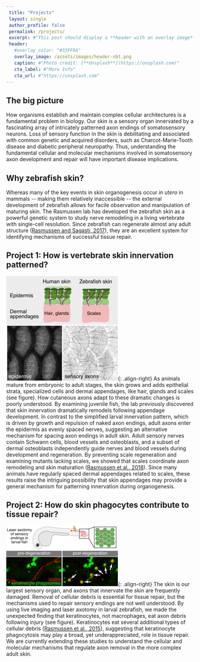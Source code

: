 ```yaml
---
 title: "Projects"
 layout: single
 author_profile: false
 permalink: /projects/
 excerpt: #"This post should display a **header with an overlay image**, if the  theme supports    it."
 header:
   #overlay_color: "#33FF66"
   overlay_image: /assets/images/header-nbt.png
   caption: #"Photo credit: [**Unsplash**](https://unsplash.com)"
   cta_label: #"More Info"
   cta_url: #"https://unsplash.com"
---
```

## The big picture
How organisms establish and maintain complex cellular architectures is a fundamental 
problem in biology. Our skin is a sensory organ innervated by a fascinating array of 
intricately patterned axon endings of somatosensory neurons. Loss of sensory function in the skin is debilitating and associated with common genetic and acquired disorders, such as Charcot-Marie-Tooth disease and diabetic peripheral neuropathy. Thus, understanding the fundamental cellular and molecular mechanisms involved in somatosensory axon development and repair will have important disease implications.

## Why zebrafish skin?
Whereas many of the key events in skin organogenesis occur *in utero* in mammals -- making them relatively inaccessible -- the external development of zebrafish allows for facile observation and manipulation of maturing skin. The Rasmussen lab has developed the zebrafish skin as a powerful genetic system to study nerve remodeling in a 
living vertebrate with single-cell resolution. Since zebrafish can regenerate almost any adult structure ([Rasmussen and Sagasti, 2017](http://www.ncbi.nlm.nih.gov/pubmed/26940084)), they are an excellent system for identifying mechanisms of successful 
tissue repair. 

## Project 1: How is vertebrate skin innervation patterned?
![image-right](/assets/images/Fig3-scales-rni-300.png){: .align-right} As animals mature from embryonic to adult stages, the skin grows and adds epithelial 
strata, specialized cells and dermal appendages, like hair, glands and scales (see 
figure). How cutaneous axons adapt to these dramatic changes is poorly understood. By 
examining juvenile fish, the lab previously discovered that skin innervation dramatically remodels following appendage development. In contrast to the simplified larval innervation 
pattern, which is driven by growth and repulsion of naked axon endings, adult axons enter 
the epidermis as evenly spaced nerves, suggesting an alternative mechanism for spacing 
axon endings in adult skin. Adult sensory nerves contain Schwann cells, blood vessels and 
osteoblasts, and a subset of dermal osteoblasts independently guide nerves 
and blood vessels during development and regeneration. By preventing scale regeneration 
and examining mutants lacking scales, we showed that scales coordinate axon remodeling and 
skin maturation ([Rasmussen et al., 2018](https://www.cell.com/developmental-cell/fulltext/S1534-5807(18)30504-5)). Since many animals have regularly spaced dermal appendages related to scales, these results raise the intriguing possibility that skin appendages may provide a general mechanism for patterning 
innervation during organogenesis.

## Project 2: How do skin phagocytes contribute to tissue repair?
![image-right](/assets/images/Fig1-phago-v3-300.png){: .align-right} The skin is our largest sensory organ, and axons that innervate the skin are frequently 
damaged. Removal of cellular debris is essential for tissue repair, but the mechanisms 
used to repair sensory endings are not well understood. By using live imaging and laser 
axotomy in larval zebrafish, we made the unexpected finding that keratinocytes, not 
macrophages, eat axon debris following injury (see figure). Keratinocytes eat several 
additional types of cellular debris ([Rasmussen et al., 2015](http://www.ncbi.nlm.nih.gov/pubmed/25589751)), 
suggesting that keratinocyte phagocytosis may play a broad, yet underappreciated, role in 
tissue repair. We are currently extending these studies to understand the cellular and molecular mechanisms that regulate axon removal in the more complex adult skin.

